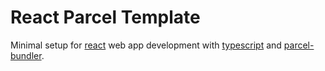 # React Parcel Template

Minimal setup for [react](https://reactjs.org) web app development with [typescript](https://www.typescriptlang.org) and [parcel-bundler](https://parceljs.org).
